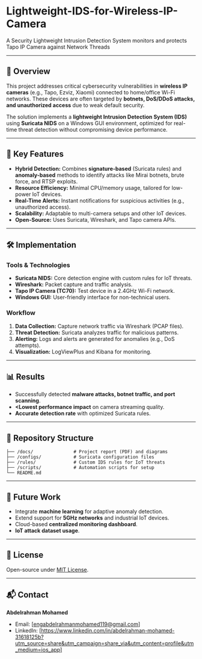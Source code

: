 # Lightweight-IDS-for-Wireless-IP-Camera

A Security Lightweight Intrusion Detection System monitors and protects Tapo IP Camera against Network Threads 

______________________________________________________________________________________________________________

## 📌 Overview  
This project addresses critical cybersecurity vulnerabilities in **wireless IP cameras** (e.g., Tapo, Ezviz, Xiaomi) connected to home/office Wi-Fi networks. These devices are often targeted by **botnets, DoS/DDoS attacks, and unauthorized access** due to weak default security.  

The solution implements a **lightweight Intrusion Detection System (IDS)** using **Suricata NIDS** on a Windows GUI environment, optimized for real-time threat detection without compromising device performance.  

---

## 🎯 Key Features  
- **Hybrid Detection:** Combines **signature-based** (Suricata rules) and **anomaly-based** methods to identify attacks like Mirai botnets, brute force, and RTSP exploits.  
- **Resource Efficiency:** Minimal CPU/memory usage, tailored for low-power IoT devices.  
- **Real-Time Alerts:** Instant notifications for suspicious activities (e.g., unauthorized access).  
- **Scalability:** Adaptable to multi-camera setups and other IoT devices.  
- **Open-Source:** Uses Suricata, Wireshark, and Tapo camera APIs.  

---

## 🛠️ Implementation  
### Tools & Technologies  
- **Suricata NIDS:** Core detection engine with custom rules for IoT threats.  
- **Wireshark:** Packet capture and traffic analysis.  
- **Tapo IP Camera (TC70):** Test device in a 2.4GHz Wi-Fi network.  
- **Windows GUI:** User-friendly interface for non-technical users.  

### Workflow  
1. **Data Collection:** Capture network traffic via Wireshark (PCAP files).  
2. **Threat Detection:** Suricata analyzes traffic for malicious patterns.  
3. **Alerting:** Logs and alerts are generated for anomalies (e.g., DoS attempts).  
4. **Visualization:** LogViewPlus and Kibana for monitoring.  

---

## 📊 Results  
- Successfully detected **malware attacks, botnet traffic, and port scanning**.  
- **<Lowest performance impact** on camera streaming quality.  
- **Accurate detection rate** with optimized Suricata rules.  

---

## 📂 Repository Structure  
```
├── /docs/               # Project report (PDF) and diagrams  
├── /configs/            # Suricata configuration files  
├── /rules/              # Custom IDS rules for IoT threats  
├── /scripts/            # Automation scripts for setup  
└── README.md  
```

---

## 🚀 Future Work  
- Integrate **machine learning** for adaptive anomaly detection.  
- Extend support for **5GHz networks** and industrial IoT devices.  
- Cloud-based **centralized monitoring dashboard**.
- **IoT attack dataset usage**.  

---

## 📜 License  
Open-source under [MIT License](LICENSE).  

---

## 📬 Contact  
**Abdelrahman Mohamed**  
- Email: [engabdelrahmanmohamed119@gmail.com]  
- LinkedIn: [https://www.linkedin.com/in/abdelrahman-mohamed-31618125b?utm_source=share&utm_campaign=share_via&utm_content=profile&utm_medium=ios_app]  
